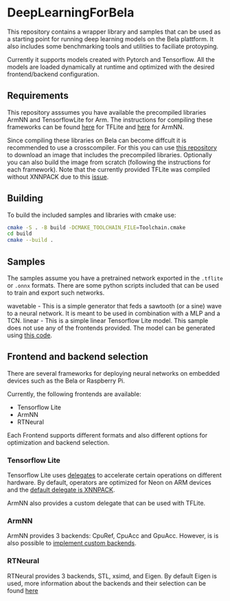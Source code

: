 # DeepLearningForBela

This repository contains a wrapper library and samples that can be used as a starting point for running deep learning models on the Bela plattform. It also includes some benchmarking tools and utilities to faciliate protoyping.

Currently it supports models created with Pytorch and Tensorflow. All the models are loaded dynamically at runtime and optimized with the desired frontend/backend configuration.

## Requirements

This repository asssumes you have available the precompiled libraries ArmNN and TensorflowLite for Arm. The instructions for compiling these frameworks can be found [here](https://www.tensorflow.org/lite/guide/build_arm) for TFLite and [here](https://developer.arm.com/documentation/102649/2202/Overview) for ArmNN.

Since compiling these libraries on Bela can become diffcult it is recommended to use a crosscompiler. For this you can use [this repository](https://github.com/rodrigodzf/xc-bela-container) to download an image that includes the precompiled libraries. Optionally you can also build the image from scratch (following the instructions for each framework). Note that the currently provided TFLite was compiled without XNNPACK due to this [issue](https://github.com/abhiTronix/raspberry-pi-cross-compilers/issues/90).

## Building

To build the included samples and libraries with cmake use:

```bash
cmake -S . -B build -DCMAKE_TOOLCHAIN_FILE=Toolchain.cmake
cd build
cmake --build .
```

## Samples

The samples assume you have a pretrained network exported in the `.tflite` or `.onnx` formats. There are some python scripts included that can be used to train and export such networks.

wavetable - This is a simple generator that feds a sawtooth (or a sine) wave to a neural network. It is meant to be used in combination with a MLP and a TCN.
linear - This is a simple linear Tensorflow Lite model. This sample does not use any of the frontends provided. The model can be generated using [this code](https://github.com/pelinski/bela-tflite-example/blob/main/python/model.ipynb).

<!-- threaded - A threaded sample that shows how to run inference neural network on a separate thread  -->

## Frontend and backend selection

There are several frameworks for deploying neural networks on embedded devices such as the Bela or Raspberry Pi.

Currently, the following frontends are available:

- Tensorflow Lite
- ArmNN
- RTNeural

Each Frontend supports different formats and also different options for optimization and backend selection.

### Tensorflow Lite

Tensorflow Lite uses [delegates](https://www.tensorflow.org/lite/performance/delegates) to accelerate certain operations on different hardware. By default, operators are optimized for Neon on ARM devices and the [default delegate is XNNPACK](https://blog.tensorflow.org/2020/07/accelerating-tensorflow-lite-xnnpack-integration.html).

ArmNN also provides a custom delegate that can be used with TFLite.

### ArmNN

ArmNN provides 3 backends: CpuRef, CpuAcc and GpuAcc. However, is is also possible to [implement custom backends](https://arm-software.github.io/armnn/20.02/backends.xhtml).

### RTNeural

RTNeural provides 3 backends, STL, xsimd, and Eigen. By default Eigen is used, more information about the backends and their selection can be found [here](https://github.com/jatinchowdhury18/RTNeural#choosing-a-backend)

